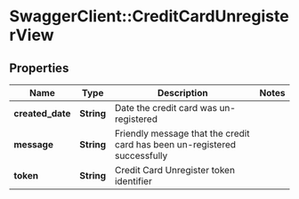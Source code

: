 # SwaggerClient::CreditCardUnregisterView

## Properties
Name | Type | Description | Notes
------------ | ------------- | ------------- | -------------
**created_date** | **String** | Date the credit card was un-registered | 
**message** | **String** | Friendly message that the credit card has been un-registered successfully | 
**token** | **String** | Credit Card Unregister token identifier | 


